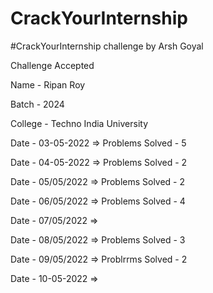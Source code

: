# CrackYourInternship
#CrackYourInternship challenge by Arsh Goyal

Challenge Accepted

Name - Ripan Roy

Batch - 2024

College - Techno India University

Date - 03-05-2022 => Problems Solved - 5 

Date - 04-05-2022 => Problems Solved - 2

Date - 05/05/2022 => Problems Solved - 2

Date - 06/05/2022 => Problems Solved - 4

Date - 07/05/2022 =>

Date - 08/05/2022 => Problems Solved - 3

Date - 09/05/2022 => Problrrms Solved - 2

Date - 10-05-2022 =>
